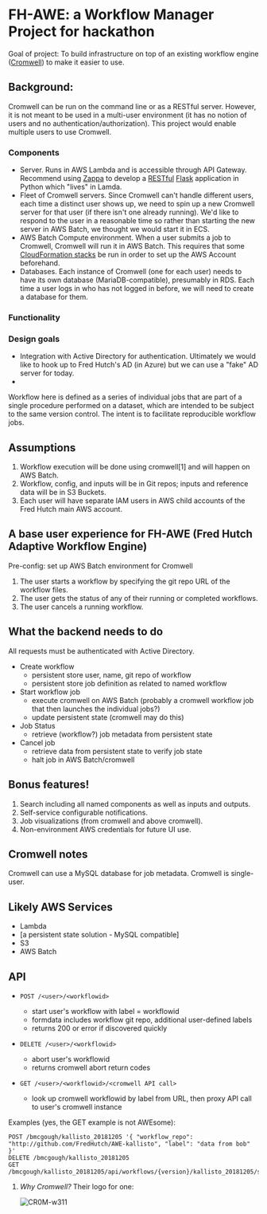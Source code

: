 # FH-AWE: a Workflow Manager Project for hackathon

Goal of project: To build infrastructure on top
of an existing workflow engine ([Cromwell](https://cromwell.readthedocs.io/en/stable/)) to make it easier to use.

## Background:

Cromwell can be run on the command line or as a RESTful server.
However, it is not meant to be used in a multi-user environment (it has no notion of users and no authentication/authorization). This project would enable multiple users
to use Cromwell.


### Components

* Server. Runs in AWS Lambda and is accessible through API Gateway. Recommend using [Zappa](https://github.com/miserlou/zappa) to develop a  [RESTful](https://flask-restful.readthedocs.io/en/latest/) [Flask](http://flask.pocoo.org/) application in Python which "lives" in Lamda.
* Fleet of Cromwell servers. Since Cromwell can't handle different users, each time a distinct user shows up, we need
to spin up a new Cromwell server for that user (if there isn't one already running). We'd like to respond to the user in a reasonable time so rather than starting the new server in AWS Batch, we thought we would start it in ECS. 
* AWS Batch Compute environment. When a user submits a job
  to Cromwell, Cromwell will run it in AWS Batch. This
  requires that some [CloudFormation stacks](https://docs.opendata.aws/genomics-workflows/aws-batch/configure-aws-batch-cfn/) be run in order to set up the AWS Account beforehand.
* Databases. Each instance of Cromwell (one for each user)
  needs to have its own database (MariaDB-compatible), presumably in RDS. Each time a user logs in who has not
  logged in before, we will need to create a database for them.

### Functionality



### Design goals

* Integration with Active Directory for authentication. 
  Ultimately we would like to hook up to Fred Hutch's
  AD (in Azure) but we can use a "fake" AD server for today.
*   


Workflow here is defined as a series of individual jobs that are part of a single procedure performed on a dataset, which are intended to be subject to the same version control.  The intent is to facilitate reproducible workflow jobs.  

## Assumptions

1. Workflow execution will be done using cromwell[1] and will happen on AWS Batch.
1. Workflow, config, and inputs will be in Git repos; inputs and reference data will be in S3 Buckets.
1. Each user will have separate IAM users in AWS child accounts of the Fred Hutch main AWS account.

## A base user experience for FH-AWE (Fred Hutch Adaptive Workflow Engine)

Pre-config: set up AWS Batch environment for Cromwell

1. The user starts a workflow by specifying the git repo URL of the workflow files.  
1. The user gets the status of any of their running or completed workflows.
1. The user cancels a running workflow.  

## What the backend needs to do

All requests must be authenticated with Active Directory.

* Create workflow
    * persistent store user, name, git repo of workflow
    * persistent store job definition as related to named workflow
* Start workflow job
    * execute cromwell on AWS Batch (probably a cromwell workflow job that then launches the individual jobs?)
    * update persistent state (cromwell may do this)
* Job Status
    * retrieve (workflow?) job metadata from persistent state
* Cancel job
    * retrieve data from persistent state to verify job state
    * halt job in AWS Batch/cromwell

 ## Bonus features!
 1. Search including all named components as well as inputs and outputs.
 1. Self-service configurable notifications.
 1. Job visualizations (from cromwell and above cromwell).
 1. Non-environment AWS credentials for future UI use.

## Cromwell notes
Cromwell can use a MySQL database for job metadata.
Cromwell is single-user.

## Likely AWS Services

* Lambda
* [a persistent state solution - MySQL compatible]
* S3
* AWS Batch

## API

* `POST /<user>/<workflowid>`
   * start user's workflow with label = workflowid
   * formdata includes workflow git repo, additional user-defined labels
   * returns 200 or error if discovered quickly

* `DELETE /<user>/<workflowid>`
   * abort user's workflowid
   * returns cromwell abort return codes
   
* `GET /<user>/<workflowid>/<cromwell API call>`
   * look up cromwell workflowid by label from URL, then proxy API call to user's cromwell instance
   
Examples (yes, the GET example is not AWEsome):
```
POST /bmcgough/kallisto_20181205 '{ "workflow_repo": "http://github.com/FredHutch/AWE-kallisto", "label": "data from bob" }'
DELETE /bmcgough/kallisto_20181205
GET /bmcgough/kallisto_20181205/api/workflows/{version}/kallisto_20181205/status
```

1. *Why Cromwell?*
Their logo for one:

   ![CR0M-w311](https://github.com/broadinstitute/cromwell/raw/develop/docs/jamie_the_cromwell_pig.png)
